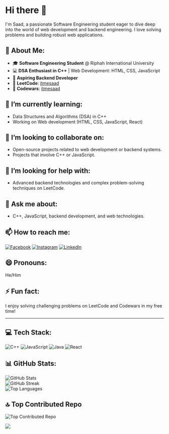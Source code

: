 # Hi there 👋

I'm Saad, a passionate Software Engineering student eager to dive deep into the world of web development and backend engineering. I love solving problems and building robust web applications.

## 💫 About Me:
- 🎓 **Software Engineering Student** @ Riphah International University  
- 💻 **DSA Enthusiast in C++** | Web Development: HTML, CSS, JavaScript  
- 🚀 **Aspiring Backend Developer**  
- 🔗 **LeetCode**: [itmesaad](https://leetcode.com/itmesaad)  
- 🥋 **Codewars**: [itmesaad](https://www.codewars.com/users/itmesaad)

## 🌱 I’m currently learning:
- Data Structures and Algorithms (DSA) in C++
- Working on Web development (HTML, CSS, JavaScript, React)

## 👯 I’m looking to collaborate on:
- Open-source projects related to web development or backend systems.
- Projects that involve C++ or JavaScript.

## 🤔 I’m looking for help with:
- Advanced backend technologies and complex problem-solving techniques on LeetCode.

## 💬 Ask me about:
- C++, JavaScript, backend development, and web technologies.

## 📫 How to reach me:
[![Facebook](https://img.shields.io/badge/Facebook-%231877F2.svg?logo=Facebook&logoColor=white)](https://www.facebook.com/SaadAliNetwork) 
[![Instagram](https://img.shields.io/badge/Instagram-%23E4405F.svg?logo=Instagram&logoColor=white)](https://www.instagram.com/saadalinetwork/) 
[![LinkedIn](https://img.shields.io/badge/LinkedIn-%230077B5.svg?logo=linkedin&logoColor=white)](https://www.linkedin.com/in/SaadAlinetwork)

## 😄 Pronouns:
He/Him

## ⚡ Fun fact:
I enjoy solving challenging problems on LeetCode and Codewars in my free time!

---

## 💻 Tech Stack:
![C++](https://img.shields.io/badge/c++-%2300599C.svg?style=for-the-badge&logo=c%2B%2B&logoColor=white) 
![JavaScript](https://img.shields.io/badge/javascript-%23323330.svg?style=for-the-badge&logo=javascript&logoColor=%23F7DF1E) 
![Java](https://img.shields.io/badge/java-%23ED8B00.svg?style=for-the-badge&logo=openjdk&logoColor=white) 
![React](https://img.shields.io/badge/react-%2320232a.svg?style=for-the-badge&logo=react&logoColor=%2361DAFB)

## 📊 GitHub Stats:
![GitHub Stats](https://github-readme-stats.vercel.app/api?username=Saad123ali&theme=dark&hide_border=false&include_all_commits=false&count_private=false)<br/>
![GitHub Streak](https://github-readme-streak-stats.herokuapp.com/?user=Saad123ali&theme=dark&hide_border=false)<br/>
![Top Languages](https://github-readme-stats.vercel.app/api/top-langs/?username=Saad123ali&theme=dark&hide_border=false&include_all_commits=false&count_private=false&layout=compact)

## 🔝 Top Contributed Repo
![Top Contributed Repo](https://github-contributor-stats.vercel.app/api?username=Saad123ali&limit=5&theme=shadow_blue&combine_all_yearly_contributions=true)

<a href="https://visitcount.itsvg.in">
  <img src="https://visitcount.itsvg.in/api?id=Saad123ali&label=Profile%20Views&color=12&icon=5&pretty=true" />
</a>

<!-- Proudly created with GPRM ( https://gprm.itsvg.in ) -->
